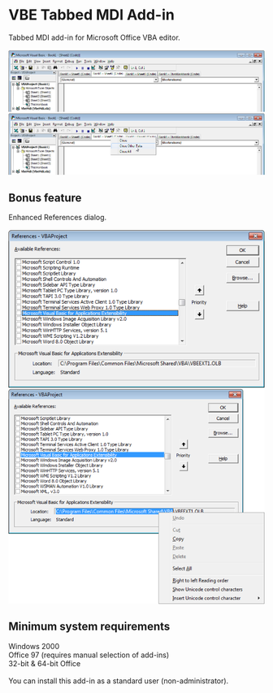 # VBE Tabbed MDI Add-in
Tabbed MDI add-in for Microsoft Office VBA editor.<br>
<br>
![alt text](https://github.com/T800G/VBE-Tabbed-MDI-Add-in/blob/master/1.png)<br>
![alt text](https://github.com/T800G/VBE-Tabbed-MDI-Add-in/blob/master/2.png)<br>

## Bonus feature
Enhanced References dialog.<br>
<br>
![alt text](https://github.com/T800G/VBE-Tabbed-MDI-Add-in/blob/master/3.png)<br>
![alt text](https://github.com/T800G/VBE-Tabbed-MDI-Add-in/blob/master/4.png)<br>

## Minimum system requirements
Windows 2000<br>
Office 97 (requires manual selection of add-ins)<br>
32-bit & 64-bit Office<br>
<br>
You can install this add-in as a standard user (non-administrator).
